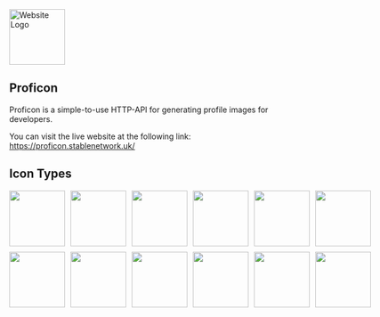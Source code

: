 <img alt="Website Logo" src="https://proficon.stablenetwork.uk/img/logo.svg" width="100" />

## Proficon

Proficon is a simple-to-use HTTP-API for generating profile images for developers.

You can visit the live website at the following link:
https://proficon.stablenetwork.uk/

## Icon Types

<div style="display: flex; margin-bottom: 10px">
    <img src="http://localhost/Proficon/api/initials/jk.svg" style="width: 100px; margin-right: 10px">
    <img src="http://localhost/Proficon/api/initials/gb.svg" style="width: 100px; margin-right: 10px">
    <img src="http://localhost/Proficon/api/initials/os.svg" style="width: 100px; margin-right: 10px">
    <img src="http://localhost/Proficon/api/initials/jp.svg" style="width: 100px; margin-right: 10px">
    <img src="http://localhost/Proficon/api/initials/sc.svg" style="width: 100px; margin-right: 10px">
    <img src="http://localhost/Proficon/api/initials/jm.svg" style="width: 100px; margin-right: 10px">
</div>

<div style="display: flex">
    <img src="http://localhost/Proficon/api/identicon/jk.svg" style="width: 100px; margin-right: 10px">
    <img src="http://localhost/Proficon/api/identicon/gb.svg" style="width: 100px; margin-right: 10px">
    <img src="http://localhost/Proficon/api/identicon/os.svg" style="width: 100px; margin-right: 10px">
    <img src="http://localhost/Proficon/api/identicon/jp.svg" style="width: 100px; margin-right: 10px">
    <img src="http://localhost/Proficon/api/identicon/sc.svg" style="width: 100px; margin-right: 10px">
    <img src="http://localhost/Proficon/api/identicon/jm.svg" style="width: 100px; margin-right: 10px">
</div>
